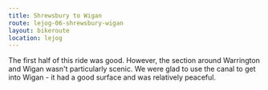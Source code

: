 ```yaml
---
title: Shrewsbury to Wigan
route: lejog-06-shrewsbury-wigan
layout: bikeroute
location: lejog
---
```


The first half of this ride was good. However, the section around Warrington and Wigan wasn't particularly scenic. We were glad to use the canal to get into Wigan - it had a good surface and was relatively peaceful.
